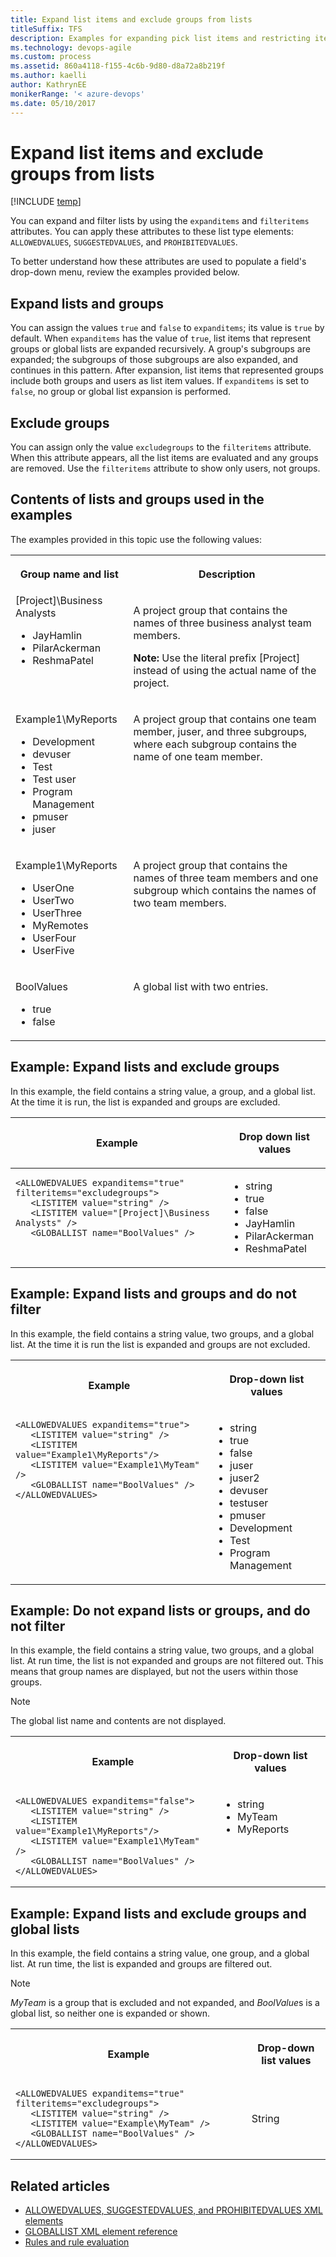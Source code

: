 ```yaml
---
title: Expand list items and exclude groups from lists
titleSuffix: TFS
description: Examples for expanding pick list items and restricting items using expanditems and filteritems attributes - Team Foundation Server (TFS)
ms.technology: devops-agile
ms.custom: process
ms.assetid: 860a4118-f155-4c6b-9d80-d8a72a8b219f
ms.author: kaelli
author: KathrynEE
monikerRange: '< azure-devops' 
ms.date: 05/10/2017
---
```


# Expand list items and exclude groups from lists

[!INCLUDE [temp](../../includes/customization-phase-0-and-1-plus-version-header.md)]

You can expand and filter lists by using the `expanditems` and `filteritems` attributes. You can apply these attributes to these list type elements: `ALLOWEDVALUES`, `SUGGESTEDVALUES`, and `PROHIBITEDVALUES`.  
  
To better understand how these attributes are used to populate a field's drop-down menu, review the examples provided below.  

<a name="ExpandListsAndGroups"></a> 
  
##  Expand lists and groups  
 You can assign the values `true` and `false` to `expanditems`; its value is `true` by default. When `expanditems` has the value of `true`, list items that represent groups or global lists are expanded recursively. A group's subgroups are expanded; the subgroups of those subgroups are also expanded, and continues in this pattern. After expansion, list items that represented groups include both groups and users as list item values. If `expanditems` is set to `false`, no group or global list expansion is performed.  

<a name="FilterListsAndGroups"></a> 
  
##  Exclude groups  
 You can assign only the value `excludegroups` to the `filteritems` attribute. When this attribute appears, all the list items are evaluated and any groups are removed. Use the `filteritems` attribute to show only users, not groups.  

<a name="ContentsOfListsAndGroups"></a> 
  
##  Contents of lists and groups used in the examples  
 The examples provided in this topic use the following values:  
  
<table>
<tbody valign="top">
<tr>
<th scope="col"><p>Group name and list</p></th>
<th scope="col"><p>Description</p></th>
</tr>
<tr>
<td>
[Project]\Business Analysts</p>
<ul> 
<li>JayHamlin</li>
<li>PilarAckerman</li>
<li>ReshmaPatel</li>
</ul> 
</td>
<td> 
<p>A project group that contains the names of three business analyst team members.</p>

<p><strong>Note:</strong> Use the literal prefix [Project] instead of using the actual name of the project.</p>
</td>
</tr>
<tr>
<td>
<p>Example1\MyReports</p>
<ul> 
<li>Development</li>
<li>devuser</li>
<li>Test</li>
<li>Test user</li>
<li>Program Management</li>
<li>pmuser</li>
<li>juser</li>
</ul> 
</td>
<td> 
<p>A project group that contains one team member, juser, and three subgroups, where each subgroup contains the name of one team member.</p>
</td>
</tr>
<tr>
<td>
<p>Example1\MyReports</p>
<ul> 
<li>UserOne</li>
<li>UserTwo</li>
<li>UserThree</li>
<li>MyRemotes</li>
<li>UserFour</li>
<li>UserFive</li>
</ul> 
</td>
<td>
<p>A project group that contains the names of three team members and one subgroup which contains the names of two team members.</p>
</td>
</tr>
<tr>
<td>
<p>BoolValues</p>
<ul> 
<li>true</li>
<li>false</li>
</ul> 
</td>
<td>
<p>A global list with two entries.</p>
</td>
</tr>
</tbody>
</table>

## Example: Expand lists and exclude groups

In this example, the field contains a string value, a group, and a global list. At the time it is run, the list is expanded and groups are excluded.

<table>
<thead>
<tr>
<th ><p>Example</p></th>
<th ><p>Drop down list values</p></th>
</tr>
</thead>
<tbody valign="top">
<tr>
<td>

<pre><code>&lt;ALLOWEDVALUES expanditems="true" filteritems="excludegroups"&gt; 
   &lt;LISTITEM value="string" /&gt; 
   &lt;LISTITEM value="[Project]\Business Analysts" /&gt;  
   &lt;GLOBALLIST name="BoolValues" /&gt; </code></pre>


</td>

<td data-th="Drop-down list values">

<ul> 
<li>string</li>
<li>true</li>
<li>false</li>
<li>JayHamlin</li>
<li>PilarAckerman</li>
<li>ReshmaPatel</li>
</ul> 
</td>
</tr>
</table> 


<a id="Example2"></a>
## Example: Expand lists and groups and do not filter

In this example, the field contains a string value, two groups, and a global list. At the time it is run the list is expanded and groups are not excluded.

<table>
<tr>
<th scope="col"><p>Example</p></th>
<th scope="col"><p>Drop-down list values</p></th>
</tr>

<tr valign="top">
<td data-th="Example">

<pre><code>&lt;ALLOWEDVALUES expanditems="true"&gt;
   &lt;LISTITEM value="string" /&gt;
   &lt;LISTITEM value="Example1\MyReports"/&gt;
   &lt;LISTITEM value="Example1\MyTeam" /&gt;
   &lt;GLOBALLIST name="BoolValues" /&gt;
&lt;/ALLOWEDVALUES&gt; 
</code></pre>
</td><td data-th="Drop-down list values">

<ul> 
<li>string</li>
<li>true</li>
<li>false</li>
<li>juser</li>
<li>juser2</li>
<li>devuser</li>
<li>testuser</li>
<li>pmuser</li>
<li>Development</li>
<li>Test</li>
<li>Program Management</li>
</ul> 
</td></tr>
</table>



## Example: Do not expand lists or groups, and do not filter

In this example, the field contains a string value, two groups, and a global list. At run time, the list is not expanded and groups are not filtered out. This means that group names are displayed, but not the users within those groups.

> [!NOTE]    
>The global list name and contents are not displayed.


<table>
<tr>
<th scope="col"><p>Example</p></th>
<th scope="col"><p>Drop-down list values</p></th>
</tr>

<tr valign="top">
<td data-th="Example">

<pre><code>&lt;ALLOWEDVALUES expanditems="false"&gt;
   &lt;LISTITEM value="string" /&gt;
   &lt;LISTITEM value="Example1\MyReports"/&gt;
   &lt;LISTITEM value="Example1\MyTeam" /&gt;
   &lt;GLOBALLIST name="BoolValues" /&gt;
&lt;/ALLOWEDVALUES&gt; 
</code></pre>
</td>
<td data-th="Drop-down list values">

<ul> 
<li>string</li>
<li>MyTeam</li>
<li>MyReports</li>
</ul> 
</td>
</tr></table> 


## Example: Expand lists and exclude groups and global lists
In this example, the field contains a string value, one group, and a global list. At run time, the list is expanded and groups are filtered out.

> [!NOTE]    
>*MyTeam* is a group that is excluded and not expanded, and *BoolValue*s is a global list, so neither one is expanded or shown.

<table><tr><th scope="col"><p>Example</p></th><th scope="col"><p>Drop-down list values</p></th></tr><tr><td data-th="Example">


<pre><code>&lt;ALLOWEDVALUES expanditems="true" filteritems="excludegroups"&gt;
   &lt;LISTITEM value="string" /&gt;
   &lt;LISTITEM value="Example\MyTeam" /&gt;
   &lt;GLOBALLIST name="BoolValues" /&gt;
&lt;/ALLOWEDVALUES&gt; 
</code></pre>
</td><td data-th="Drop-down list values"><p>String</p></td></tr></table>

  
## Related articles 
-  [ALLOWEDVALUES, SUGGESTEDVALUES, and PROHIBITEDVALUES XML elements](define-pick-lists.md)   
-  [GLOBALLIST XML element reference](define-global-lists.md)   
-  [Rules and rule evaluation](../../organizations/settings/work/rule-reference.md)